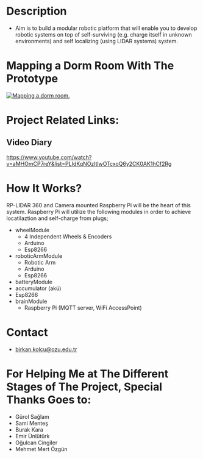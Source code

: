 # Description
- Aim is to build a modular robotic platform that will enable you to develop robotic systems on top of self-surviving (e.g. charge itself in unknown environments) and self localizing (using LIDAR systems) system.

# Mapping a Dorm Room With The Prototype
[![Mapping a dorm room.](http://i.imgur.com/aGk2MWS.png)](http://www.youtube.com/watch?v=oFOAtAxZN7c&t=0m44s "Mapping a dorm room.")

# Project Related Links:
## Video Diary
https://www.youtube.com/watch?v=aMHOmCP7reY&list=PLIdKqNOzltlwOTcxoQ6y2CK0AK1hCf2Rg
		
# How It Works?
RP-LIDAR 360 and Camera mounted Raspberry Pi will be the heart of this system. Raspberry Pi will utilize the following modules in order to achieve locatilaztion and self-charge from plugs;
- wheelModule
  - 4 Independent Wheels & Encoders
  - Arduino
  - Esp8266
- roboticArmModule
  - Robotic Arm
  - Arduino
  - Esp8266
- batteryModule
 - accumulator (akü)
 - Esp8266
- brainModule
  - Raspberry Pi (MQTT server, WiFi AccessPoint)
		
# Contact
- birkan.kolcu@ozu.edu.tr
# For Helping Me at The Different Stages of The Project, Special Thanks Goes to:
- Gürol Sağlam
- Sami Menteş
- Burak Kara
- Emir Ünlütürk
- Oğulcan Cingiler
- Mehmet Mert Özgün
		
